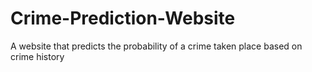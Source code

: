 # Crime-Prediction-Website
A website that predicts the probability of a crime taken place based on crime history

